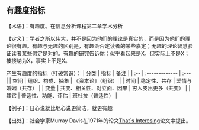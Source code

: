 ## 有趣度指标

【术语】：有趣度。在信息分析课程第二章学术分析

【定义】：学者之所以伟大，并不是因为他们的理论是真实的，而是因为他们的理论很有趣。有趣与无趣的区别是，有趣会否定读者的某些嘉定；无趣的理论智慧验证读者某些假定是对的。有趣的研究告诉你：似乎看起来是X，但实际上不是X；被接纳为X，事实上不是X。

产生有趣度的指标（打破常识）：
| 分类 | 指标 | 备注 |
| :-- | :------------- | :--- |
| 空间 | 组织、构成、抽象  | 《资本论》（组织） |
| 时间 | 稳定性、共存      |  爱情与婚姻（共存） |
| 变量 | 共变、相关性、对立面、因果 | 穷人支出更多（共变） |
| 其它 | 普适性、功能、评估 | 班杜拉（普适性） |

【例子】：日心说就比地心说更简洁，就更有趣

【出处】：社会学家Murray Davis在1971年的论文[That\`s Interesing](https://proseminarcrossnationalstudies.files.wordpress.com/2009/11/thatsinteresting_1971.pdf)论文中提出。
